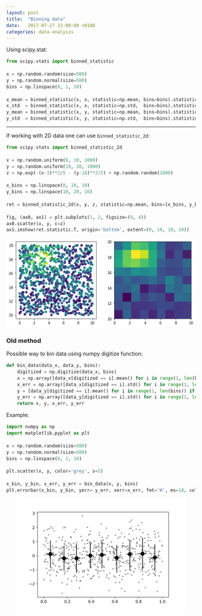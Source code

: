 ```yaml
---
layout: post
title:  "Binning data"
date:   2017-07-27 22:00:00 +0100
categories: data-analysis
---
```



Using scipy.stat:
```python
from scipy.stats import binned_statistic

x = np.random.random(size=500)
y = np.random.normal(size=500)
bins = np.linspace(0, 1, 10)

x_mean = binned_statistic(x, x, statistic=np.mean, bins=bins).statistic
x_std  = binned_statistic(x, x, statistic=np.std,  bins=bins).statistic
y_mean = binned_statistic(x, y, statistic=np.mean, bins=bins).statistic
y_std  = binned_statistic(x, y, statistic=np.std,  bins=bins).statistic
```

----------------------

If working with 2D data one can use `binned_statistic_2d`:

```python
from scipy.stats import binned_statistic_2d

x = np.random.uniform(0, 10, 1000)
y = np.random.uniform(10, 20, 1000)
z = np.exp(-(x-3)**2/5 - (y-18)**2/5) + np.random.random(1000)

x_bins = np.linspace(0, 10, 10)
y_bins = np.linspace(10, 20, 10)

ret = binned_statistic_2d(x, y, z, statistic=np.mean, bins=[x_bins, y_bins])

fig, (ax0, ax1) = plt.subplots(1, 2, figsize=(9, 4))
ax0.scatter(x, y, c=z)
ax1.imshow(ret.statistic.T, origin='bottom', extent=(0, 10, 10, 20))
```

<p style="text-align:center;"><img src="/asset/images/data_analysis/binning2d.png" alt="binning 2d" heigth="100"></p>



### Old method

Possible way to bin data using numpy digitize function:

```python
def bin_data(data_x, data_y, bins):
    digitized = np.digitize(data_x, bins)
    x = np.array([data_x[digitized == i].mean() for i in range(1, len(bins)) if i in digitized])
    x_err = np.array([data_x[digitized == i].std() for i in range(1, len(bins)) if i in digitized])
    y = [data_y[digitized == i].mean() for i in range(1, len(bins)) if i in digitized]
    y_err = np.array([data_y[digitized == i].std() for i in range(1, len(bins)) if i in digitized])
    return x, y, x_err, y_err
```

Example:
```python
import numpy as np
import matplotlib.pyplot as plt

x = np.random.random(size=500)
y = np.random.normal(size=500)
bins = np.linspace(0, 1, 10)

plt.scatter(x, y, color='grey', s=5)

x_bin, y_bin, x_err, y_err = bin_data(x, y, bins)
plt.errorbar(x_bin, y_bin, yerr= y_err, xerr=x_err, fmt='H', ms=10, color='black')
```

<p style="text-align:center;"><img src="/asset/images/data_analysis/binning.svg" alt="binning 1" height="300"></p>

